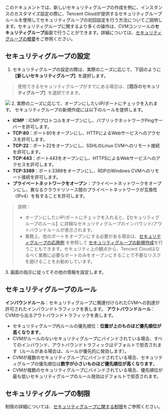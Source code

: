 このドキュメントでは、新しいセキュリティグループの作成を例に、インスタンスのカスタマイズ設定の際に、Tencent Cloudが提供するセキュリティグループルールを使用してセキュリティグループの初回設定を行う方法についてご説明します。セキュリティグループに関するより多くの操作は、CVMコンソールの**セキュリティグループ**画面で行うことができます。詳細については、[セキュリティグループの概要](https://intl.cloud.tencent.com/document/product/213/12452)をご参照ください。


## セキュリティグループの設定
1. セキュリティグループの設定の際は、実際のニーズに応じて、下図のように【**新しいセキュリティグループ**】を選択します。
> 使用できるセキュリティグループがすでにある場合は、【**既存のセキュリティグループ**】を選択できます。
>
![](https://main.qcloudimg.com/raw/c08ca9a0262f4911fdac90925762e4a6.png)
2. 実際のニーズに応じて、オープンにしたいIP/ポートにチェックを入れます。
セキュリティグループの新規作成には以下のルールを提供します。<ul>
<li><b>ICMP</b>：ICMPプロトコルをオープンにし、パブリックネットワークPingサーバーを許可します。</li>
<li><b>TCP:80</b>：ポート80をオープンにし、HTTPによるWebサービスへのアクセスを許可します。</li></li>
<li><b>TCP:22</b>：ポート22をオープンにし、SSHLのLinux CVMへのリモート接続を許可します。</li>
<li><b>TCP:443</b>：ポート443をオープンにし、HTTPSによるWebサービスへのアクセスを許可します。</li>
<li><b>TCP:3389</b>：ポート3389をオープンにし、RDPのWindows CVMへのリモート接続を許可します。</li>
<li><b>プライベートネットワークをオープン</b>：プライベートネットワークをオープンにし、異なるクラウドリソース間のプライベートネットワークが互換性（IPv4）を有することを許可します。</li></ul>
<blockquote class="d-mod-explain">
<div class="d-mod-title d-explain-title">
<i class="d-icon-explain"></i>説明：
</div>
<ul><li>オープンにしたいIP/ポートにチェックを入れると、【セキュリティグループのルール】に詳細なセキュリティグループのインバウンド/アウトバウンドルールが表示されます。</li><li>業務上、他のポートをオープンにする必要がある場合は、<a href="https://intl.cloud.tencent.com/document/product/213/32369">セキュリティグループの応用例</a> を参照して <a href="https://intl.cloud.tencent.com/document/product/213/34271">セキュリティグループの新規作成</a>を行うこともできます。セキュリティ上の観点から、Tencent Cloudはなるべく業務に必要なポートのみをオープンにすることで不要なリスクを避けることをお勧めしています。
</li></ul>
</blockquote>
3. 画面の指示に従ってその他の情報を設定します。

## セキュリティグループのルール

**インバウンドルール**：セキュリティグループに関連付けられたCVMへの到達が許可されたインバウンドトラフィックを表します。
**アウトバウンドルール**：CVMから出るアウトバウンドトラフィックを表します。

- セキュリティグループ内ルールの優先順位：**位置が上のものほど優先順位が高くなります**。
- CVMがルールのないセキュリティグループにバインドされている場合、すべてのインバウンド、アウトバウンドトラフィックはデフォルトで拒否されます（ルールがある場合は、ルールが優先的に発効します）。
- CVMが複数のセキュリティグループにバインドされている場合、セキュリティグループの優先順位は**数字が小さいものほど優先順位が高くなります**。
- CVMが複数のセキュリティグループにバインドされている場合、優先順位が最も低いセキュリティグループのルール発効はデフォルトで拒否されます。

## セキュリティグループの制限

制限の詳細については、[セキュリティグループに関する制限](https://intl.cloud.tencent.com/document/product/213/15379)をご参照ください。
